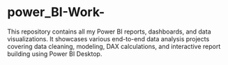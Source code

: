 # power_BI-Work-
This repository contains all my Power BI reports, dashboards, and data visualizations. It showcases various end-to-end data analysis projects covering data cleaning, modeling, DAX calculations, and interactive report building using Power BI Desktop.
